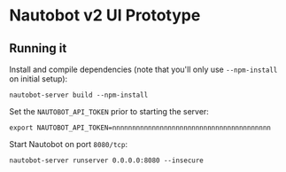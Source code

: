 # Nautobot v2 UI Prototype

## Running it

Install and compile dependencies (note that you'll only use `--npm-install` on initial setup):

```no-highlight
nautobot-server build --npm-install
```

Set the `NAUTOBOT_API_TOKEN` prior to starting the server:

```no-highlight
export NAUTOBOT_API_TOKEN=nnnnnnnnnnnnnnnnnnnnnnnnnnnnnnnnnnnnnnnn
```

Start Nautobot on port `8080/tcp`:

```no-highlight
nautobot-server runserver 0.0.0.0:8080 --insecure
```
